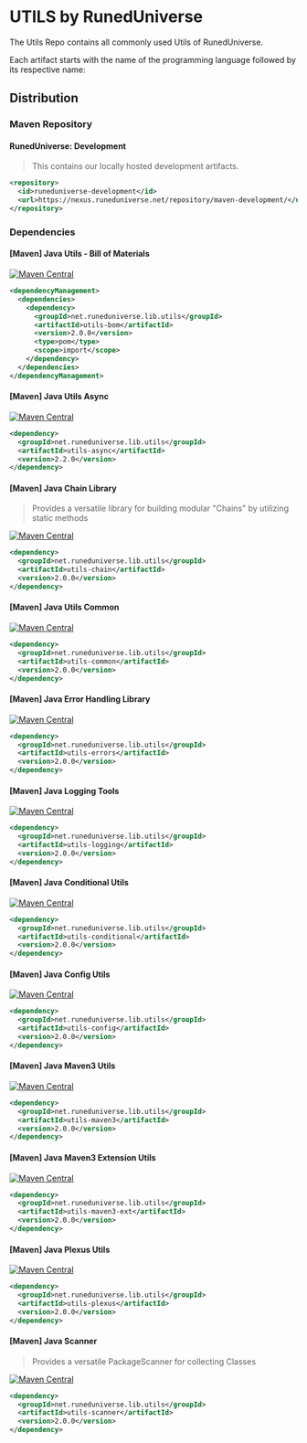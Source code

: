 # UTILS by RunedUniverse
The Utils Repo contains all commonly used Utils of RunedUniverse.

Each artifact starts with the name of the programming language followed by its respective name:

## Distribution

### Maven Repository
#### RunedUniverse: Development
> This contains our locally hosted development artifacts.<br>

```xml
<repository>
  <id>runeduniverse-development</id>
  <url>https://nexus.runeduniverse.net/repository/maven-development/</url>
</repository>
```

### Dependencies

#### [Maven] Java Utils - Bill of Materials
[![Maven Central](https://img.shields.io/maven-central/v/net.runeduniverse.lib.utils/utils-bom.svg?label=Maven%20Central)](https://search.maven.org/search?q=g:%22net.runeduniverse.lib.utils%22%20AND%20a:%22utils-bom%22)

```xml
<dependencyManagement>
  <dependencies>
    <dependency>
      <groupId>net.runeduniverse.lib.utils</groupId>
      <artifactId>utils-bom</artifactId>
      <version>2.0.0</version>
      <type>pom</type>
      <scope>import</scope>
    </dependency>
  </dependencies>
</dependencyManagement>
```

#### [Maven] Java Utils Async
[![Maven Central](https://img.shields.io/maven-central/v/net.runeduniverse.lib.utils/utils-async.svg?label=Maven%20Central)](https://search.maven.org/search?q=g:%22net.runeduniverse.lib.utils%22%20AND%20a:%22utils-async%22)

```xml
<dependency>
  <groupId>net.runeduniverse.lib.utils</groupId>
  <artifactId>utils-async</artifactId>
  <version>2.2.0</version>
</dependency>
```

#### [Maven] Java Chain Library
> Provides a versatile library for building modular "Chains" by utilizing static methods

[![Maven Central](https://img.shields.io/maven-central/v/net.runeduniverse.lib.utils/utils-chain.svg?label=Maven%20Central)](https://search.maven.org/search?q=g:%22net.runeduniverse.lib.utils%22%20AND%20a:%22utils-chain%22)

```xml
<dependency>
  <groupId>net.runeduniverse.lib.utils</groupId>
  <artifactId>utils-chain</artifactId>
  <version>2.0.0</version>
</dependency>
```

#### [Maven] Java Utils Common
[![Maven Central](https://img.shields.io/maven-central/v/net.runeduniverse.lib.utils/utils-common.svg?label=Maven%20Central)](https://search.maven.org/search?q=g:%22net.runeduniverse.lib.utils%22%20AND%20a:%22utils-common%22)

```xml
<dependency>
  <groupId>net.runeduniverse.lib.utils</groupId>
  <artifactId>utils-common</artifactId>
  <version>2.0.0</version>
</dependency>
```

#### [Maven] Java Error Handling Library
[![Maven Central](https://img.shields.io/maven-central/v/net.runeduniverse.lib.utils/utils-errors.svg?label=Maven%20Central)](https://search.maven.org/search?q=g:%22net.runeduniverse.lib.utils%22%20AND%20a:%22utils-errors%22)

```xml
<dependency>
  <groupId>net.runeduniverse.lib.utils</groupId>
  <artifactId>utils-errors</artifactId>
  <version>2.0.0</version>
</dependency>
```

#### [Maven] Java Logging Tools
[![Maven Central](https://img.shields.io/maven-central/v/net.runeduniverse.lib.utils/utils-logging.svg?label=Maven%20Central)](https://search.maven.org/search?q=g:%22net.runeduniverse.lib.utils%22%20AND%20a:%22utils-logging%22)

```xml
<dependency>
  <groupId>net.runeduniverse.lib.utils</groupId>
  <artifactId>utils-logging</artifactId>
  <version>2.0.0</version>
</dependency>
```

#### [Maven] Java Conditional Utils
[![Maven Central](https://img.shields.io/maven-central/v/net.runeduniverse.lib.utils/utils-conditional.svg?label=Maven%20Central)](https://search.maven.org/search?q=g:%22net.runeduniverse.lib.utils%22%20AND%20a:%22utils-conditional%22)

```xml
<dependency>
  <groupId>net.runeduniverse.lib.utils</groupId>
  <artifactId>utils-conditional</artifactId>
  <version>2.0.0</version>
</dependency>
```

#### [Maven] Java Config Utils
[![Maven Central](https://img.shields.io/maven-central/v/net.runeduniverse.lib.utils/utils-config.svg?label=Maven%20Central)](https://search.maven.org/search?q=g:%22net.runeduniverse.lib.utils%22%20AND%20a:%22utils-config%22)

```xml
<dependency>
  <groupId>net.runeduniverse.lib.utils</groupId>
  <artifactId>utils-config</artifactId>
  <version>2.0.0</version>
</dependency>
```

#### [Maven] Java Maven3 Utils
[![Maven Central](https://img.shields.io/maven-central/v/net.runeduniverse.lib.utils/utils-maven3.svg?label=Maven%20Central)](https://search.maven.org/search?q=g:%22net.runeduniverse.lib.utils%22%20AND%20a:%22utils-maven3%22)

```xml
<dependency>
  <groupId>net.runeduniverse.lib.utils</groupId>
  <artifactId>utils-maven3</artifactId>
  <version>2.0.0</version>
</dependency>
```

#### [Maven] Java Maven3 Extension Utils
[![Maven Central](https://img.shields.io/maven-central/v/net.runeduniverse.lib.utils/utils-maven3-ext.svg?label=Maven%20Central)](https://search.maven.org/search?q=g:%22net.runeduniverse.lib.utils%22%20AND%20a:%22utils-maven-ext3%22)

```xml
<dependency>
  <groupId>net.runeduniverse.lib.utils</groupId>
  <artifactId>utils-maven3-ext</artifactId>
  <version>2.0.0</version>
</dependency>
```

#### [Maven] Java Plexus Utils
[![Maven Central](https://img.shields.io/maven-central/v/net.runeduniverse.lib.utils/utils-plexus.svg?label=Maven%20Central)](https://search.maven.org/search?q=g:%22net.runeduniverse.lib.utils%22%20AND%20a:%22utils-plexus%22)

```xml
<dependency>
  <groupId>net.runeduniverse.lib.utils</groupId>
  <artifactId>utils-plexus</artifactId>
  <version>2.0.0</version>
</dependency>
```

#### [Maven] Java Scanner
> Provides a versatile PackageScanner for collecting Classes

[![Maven Central](https://img.shields.io/maven-central/v/net.runeduniverse.lib.utils/utils-scanner.svg?label=Maven%20Central)](https://search.maven.org/search?q=g:%22net.runeduniverse.lib.utils%22%20AND%20a:%22utils-scanner%22)

```xml
<dependency>
  <groupId>net.runeduniverse.lib.utils</groupId>
  <artifactId>utils-scanner</artifactId>
  <version>2.0.0</version>
</dependency>
```
